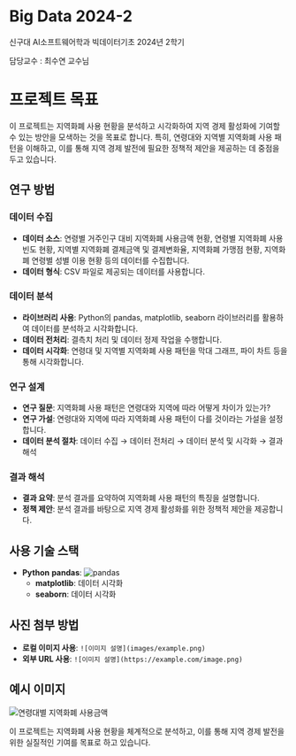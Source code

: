 # Big Data 2024-2
신구대 AI소프트웨어학과 빅데이터기초 2024년 2학기

담당교수 : 최수연 교수님

# 프로젝트 목표
이 프로젝트는 지역화폐 사용 현황을 분석하고 시각화하여 지역 경제 활성화에 기여할 수 있는 방안을 모색하는 것을 목표로 합니다. 특히, 연령대와 지역별 지역화폐 사용 패턴을 이해하고, 이를 통해 지역 경제 발전에 필요한 정책적 제안을 제공하는 데 중점을 두고 있습니다.

## 연구 방법

### 데이터 수집
- **데이터 소스**: 연령별 거주인구 대비 지역화폐 사용금액 현황, 연령별 지역화폐 사용 빈도 현황, 지역별 지역화폐 결제금액 및 결제변화율, 지역화폐 가맹점 현황, 지역화폐 연령별 성별 이용 현황 등의 데이터를 수집합니다.
- **데이터 형식**: CSV 파일로 제공되는 데이터를 사용합니다.

### 데이터 분석
- **라이브러리 사용**: Python의 pandas, matplotlib, seaborn 라이브러리를 활용하여 데이터를 분석하고 시각화합니다.
- **데이터 전처리**: 결측치 처리 및 데이터 정제 작업을 수행합니다.
- **데이터 시각화**: 연령대 및 지역별 지역화폐 사용 패턴을 막대 그래프, 파이 차트 등을 통해 시각화합니다.

### 연구 설계
- **연구 질문**: 지역화폐 사용 패턴은 연령대와 지역에 따라 어떻게 차이가 있는가?
- **연구 가설**: 연령대와 지역에 따라 지역화폐 사용 패턴이 다를 것이라는 가설을 설정합니다.
- **데이터 분석 절차**: 데이터 수집 → 데이터 전처리 → 데이터 분석 및 시각화 → 결과 해석

### 결과 해석
- **결과 요약**: 분석 결과를 요약하여 지역화폐 사용 패턴의 특징을 설명합니다.
- **정책 제안**: 분석 결과를 바탕으로 지역 경제 활성화를 위한 정책적 제안을 제공합니다.

## 사용 기술 스택
- **Python**
  **pandas**: ![pandas](images/pandas_logo.svg)
  - **matplotlib**: 데이터 시각화
  - **seaborn**: 데이터 시각화

## 사진 첨부 방법
- **로컬 이미지 사용**: `![이미지 설명](images/example.png)`
- **외부 URL 사용**: `![이미지 설명](https://example.com/image.png)`

## 예시 이미지
![연령대별 지역화폐 사용금액](images/age_group_spending.png)

이 프로젝트는 지역화폐 사용 현황을 체계적으로 분석하고, 이를 통해 지역 경제 발전을 위한 실질적인 기여를 목표로 하고 있습니다.

